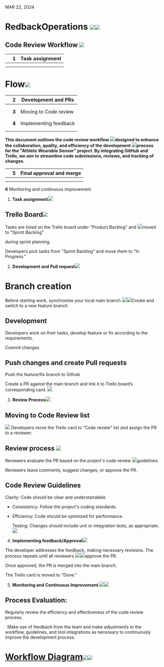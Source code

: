 ﻿MAR 22, 2024
# **RedbackOperations ![](Aspose.Words.af74045a-5943-4711-ba7a-c45552bf0986.001.png)![](Aspose.Words.af74045a-5943-4711-ba7a-c45552bf0986.002.png)**
## **Code Review Workflow ![](Aspose.Words.af74045a-5943-4711-ba7a-c45552bf0986.003.png)**


||**1**|Task assignment|
| :- | - | - |
||||
||||
# **Flow![](Aspose.Words.af74045a-5943-4711-ba7a-c45552bf0986.004.png)**

||**2**|Development and PRs|
| :- | - | - |
||||
||||
||**3**|Moving to Code review|
||||
||||
||**4**|Implementing feedback|
||||
||||
**This document outlines the code review workflow ![](Aspose.Words.af74045a-5943-4711-ba7a-c45552bf0986.005.png)designed to enhance the collaboration, quality, and efficiency of the development ![](Aspose.Words.af74045a-5943-4711-ba7a-c45552bf0986.006.png)process for the "Athlete Wearable Sensor" project. By integrating GitHub and Trello, we aim to streamline code submissions, reviews, and tracking of changes.**

||**5**|Final approval and merge|
| :- | - | - |
||||
||||
**6** Monitoring and continuous improvement

1. **Task assignment![](Aspose.Words.af74045a-5943-4711-ba7a-c45552bf0986.007.png)**
## **Trello Board![](Aspose.Words.af74045a-5943-4711-ba7a-c45552bf0986.008.png)**
Tasks  are  listed  on  the  Trello  board  under "Product Backlog" and ![](Aspose.Words.af74045a-5943-4711-ba7a-c45552bf0986.009.png)moved to "Sprint Backlog"

during sprint planning.

Developers pick tasks from "Sprint Backlog" and move them to "In Progress."

2. **Development and Pull request![](Aspose.Words.af74045a-5943-4711-ba7a-c45552bf0986.010.png)**
# **Branch creation**
Before starting work, synchronize your local main branch ![](Aspose.Words.af74045a-5943-4711-ba7a-c45552bf0986.011.png)![](Aspose.Words.af74045a-5943-4711-ba7a-c45552bf0986.012.png)Create and switch to a new feature branch 
## **Development** 
Developers work on their tasks, develop feature or fix according to the requirements. 

Commit changes 
## **Push changes and create Pull requests** 
Push the feature/fix branch to Github 

Create a PR against the main branch and link it to Trello board’s corresponding card. ![](Aspose.Words.af74045a-5943-4711-ba7a-c45552bf0986.013.png)

3. **Review Process![](Aspose.Words.af74045a-5943-4711-ba7a-c45552bf0986.014.png)**
## **Moving to Code Review list**
![](Aspose.Words.af74045a-5943-4711-ba7a-c45552bf0986.015.png) Developers move the Trello card to “Code review” list and assign the PR to a reviewer.
## **Review process ![](Aspose.Words.af74045a-5943-4711-ba7a-c45552bf0986.016.png)**
Reviewers evaluate the PR based on the project's code review ![](Aspose.Words.af74045a-5943-4711-ba7a-c45552bf0986.017.png)guidelines. 

Reviewers leave comments, suggest changes, or approve the PR. 
## **Code Review Guidelines** 
Clarity: Code should be clear and understandable. 

- Consistency: Follow the project's coding standards.
- Efficiency: Code should be optimized for performance.

  Testing: Changes should include unit or integration tests, as appropriate.![](Aspose.Words.af74045a-5943-4711-ba7a-c45552bf0986.018.png)

4. **Implementing feedback/Approval![](Aspose.Words.af74045a-5943-4711-ba7a-c45552bf0986.019.png)**

The developer addresses the feedback, making necessary revisions. The process repeats until all reviewers ![](Aspose.Words.af74045a-5943-4711-ba7a-c45552bf0986.020.png)![](Aspose.Words.af74045a-5943-4711-ba7a-c45552bf0986.021.png)approve the PR.

Once approved, the PR is merged into the main branch.

The Trello card is moved to "Done."

5. **Monitoring and Continuous Improvement ![](Aspose.Words.af74045a-5943-4711-ba7a-c45552bf0986.022.png)![](Aspose.Words.af74045a-5943-4711-ba7a-c45552bf0986.023.png)**
## **Process Evaluation:** 
Regularly review the efficiency and effectiveness of the code review process. 

` `Make use of feedback from the team and make adjustments to the workflow, guidelines, and tool integrations as necessary to continuously improve the development process. 
# [**Workflow Diagram**](https://drive.google.com/file/d/1q57cjqK5sFFJ97TiiWwzT7gAmNX05NHU/view?usp=sharing)![](Aspose.Words.af74045a-5943-4711-ba7a-c45552bf0986.024.png)![](Aspose.Words.af74045a-5943-4711-ba7a-c45552bf0986.025.png)
